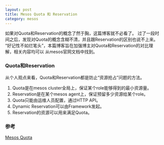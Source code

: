 ```yaml
---
layout: post
title: Mesos Quota 和 Reservation
category: mesos
---
```


如果对Quota和Reservation的概念了然于胸，这篇博客就不必看了。
过了一段时间之后，发现对Quota的概念含糊不清，并且跟Reservation的区别也说不上来。
“好记性不如烂笔头”，本篇博客旨在加强博主对Quota和Reservation的对比理解，相关内容均可以
从mesos官网文档中找到。

### Quota和Reservation

从个人观点来看，Quota和Reservation都是防止“资源抢占”问题的方法。

1. Quota是在mesos cluster全局上，保证某个role能够得到的最小资源量。
2. Reservation是在某个mesos agent上，保证预留多少资源给某个role。
3. Quota只能由运维人员配置，通过HTTP API。
4. Dynamic Reservation可以由Framework发起。
5. Reservation的资源可以用来满足Quota。

### 参考
[Mesos Quota](http://mesos.apache.org/documentation/latest/quota/)
